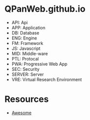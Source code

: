 # QPanWeb.github.io

- API: Api
- APP: Application
- DB: Database
- ENG: Engine
- FM: Framework
- JS: Javascript
- MID: Middle-ware
- PTL: Protocal
- PWA: Progressive Web App
- SEC: Security
- SERVER: Server
- VRE: Virtual Research Environment

# Resources

- [Awesome](https://github.com/sindresorhus/awesome)
